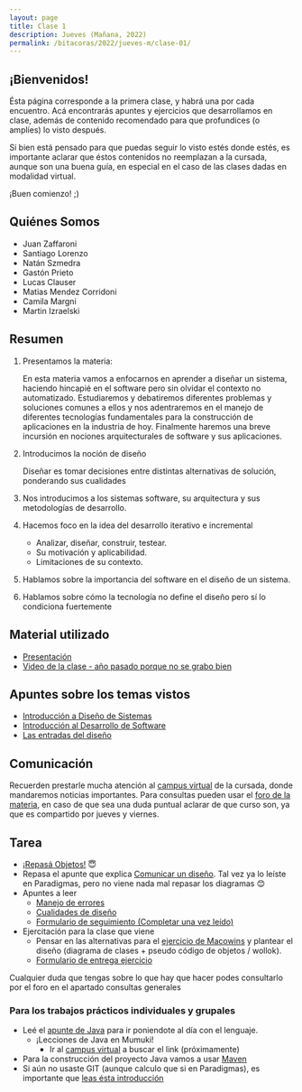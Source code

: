 ```yaml
---
layout: page
title: Clase 1
description: Jueves (Mañana, 2022)
permalink: /bitacoras/2022/jueves-m/clase-01/
---
```


## **¡Bienvenidos!**

Ésta página corresponde a la primera clase, y habrá una por cada encuentro. Acá encontrarás apuntes y ejercicios que desarrollamos en clase, además de contenido recomendado para que profundices (o amplíes) lo visto después.

Si bien está pensado para que puedas seguir lo visto estés donde estés, es importante aclarar que éstos contenidos no reemplazan a la cursada, aunque son una buena guía, en especial en el caso de las clases dadas en modalidad virtual.

¡Buen comienzo! ;)

## Quiénes Somos

- Juan Zaffaroni
- Santiago Lorenzo
- Natán Szmedra
- Gastón Prieto
- Lucas Clauser
- Matias Mendez Corridoni
- Camila Margni
- Martin Izraelski


## Resumen

1. Presentamos la materia:

    En esta materia vamos a enfocarnos en aprender a diseñar un sistema, haciendo hincapié en el software pero sin olvidar el contexto no automatizado. Estudiaremos y debatiremos diferentes problemas y soluciones comunes a ellos y nos adentraremos en el manejo de diferentes tecnologías fundamentales para la construcción de aplicaciones en la industria de hoy. Finalmente haremos una breve incursión en nociones arquitecturales de software y sus aplicaciones.

2. Introducimos la noción de diseño

    Diseñar es tomar decisiones entre distintas alternativas de solución, ponderando sus cualidades

3. Nos introducimos a los sistemas software, su arquitectura y sus metodologías de desarrollo.

4. Hacemos foco en la idea del desarrollo iterativo e incremental
    - Analizar, diseñar, construir, testear.
    - Su motivación y aplicabilidad.
    - Limitaciones de su contexto.
5. Hablamos sobre la importancia del software en el diseño de un sistema.
6. Hablamos sobre cómo la tecnología no define el diseño pero sí lo condiciona fuertemente

## Material utilizado

- [Presentación](https://docs.google.com/presentation/d/16A3yZbKPXJr9rA18pSGtsuR_2aje6QDb-zy1sifu4oA/edit?usp=sharing)
- [Video de la clase - año pasado porque no se grabo bien](https://youtu.be/3iXb0ZDXYoA)

## Apuntes sobre los temas vistos

- [Introducción a Diseño de Sistemas](https://docs.google.com/document/d/1mqWuU_5p9l6GIfHXSjcoyDXILWTKq2eW2dLFlIBOQzk)
- [Introducción al Desarrollo de Software](https://docs.google.com/document/d/1TZeWMdtMOKv7fESrFyJEJXWLTVutGVy_Gho9h5e1tRY/edit)
- [Las entradas del diseño](https://docs.google.com/document/d/1qPM_sQ0UyGFKRzl13Cbf6zDKj6vxJ4wMZQIXeOrRvM8/edit?usp=sharing)

## Comunicación

Recuerden prestarle mucha atención al [campus virtual](https://aulasvirtuales.frba.utn.edu.ar/course/view.php?id=2521) de la cursada, donde mandaremos noticias importantes.
Para consultas pueden usar el [foro de la materia](https://github.com/dds-jv/foro), en caso de que sea una duda puntual aclarar de que curso son, ya que es compartido por jueves y viernes.

## Tarea

- [¡Repasá Objetos!](https://www.pdep.com.ar/material/apuntes#h.b671lgktvxbn) 😇
- Repasa el apunte que explica [Comunicar un diseño](https://docs.google.com/document/d/1eXLlNppAX-7E2M8Xxs0MCckdn4XVEYmeQNaS_E1RqTc/edit). Tal vez ya lo leíste en Paradigmas, pero no viene nada mal repasar los diagramas 😊
- Apuntes a leer
  - [Manejo de errores](https://docs.google.com/document/d/1u7t9eKDdAVwhQVAkstV0nkfAGIJsY2O_UEHKJJVje6c/edit)
  - [Cualidades de diseño](https://docs.google.com/document/d/14HdvHvS33WqYb6Ak0BGa0IeCTbzeCRSDKs-1Ot-qLDw)
  - [Formulario de seguimiento (Completar una vez leído)](https://docs.google.com/forms/d/e/1FAIpQLSdOKblzjgBiS0yxKcSePYURIGcS3nXnzCpFLghg7cE3IFFPAg/viewform)
- Ejercitación para la clase que viene 
    - Pensar en las alternativas para el [ejercicio de Macowins](https://docs.google.com/document/d/1mjWKl9YH9Bb39iIUl1bQj_xhx_-CjCAMpcAXRqKhVjU/edit) y plantear el diseño (diagrama de clases + pseudo código de objetos / wollok). 
    - [Formulario de entrega ejercicio](https://docs.google.com/forms/d/e/1FAIpQLSf8Nhks2820A-9coU7MlQQpKLAWeZO-p6Yce0Af-x6ZxSfRaQ/viewform)

Cualquier duda que tengas sobre lo que hay que hacer podes consultarlo por el foro en el apartado consultas generales

### Para los **trabajos prácticos individuales y grupales**

- Leé el [apunte de Java](https://docs.google.com/document/d/1VYBey56M0UU6C0689hAClAvF9ILE6E7nKIuOqrRJnWQ) para ir poniendote al día con el lenguaje.
  - ¡Lecciones de Java en Mumuki!
    - Ir al [campus virtual]() a buscar el link (próximamente)
- Para la construcción del proyecto Java vamos a usar [Maven](https://docs.google.com/document/d/15-DWw5429fDFQy4G_hgQFozgFFLcJaNAH3aTivw97wM/)
- Si aún no usaste GIT (aunque calculo que si en Paradigmas), es importante que [leas ésta introducción](https://docs.google.com/document/d/1nadC6-rwR2eRC0FYFWuq22pCRyZWXmCiPBuQ0cD-vMI/edit#heading=h.r9wuhoi4rpgq)
